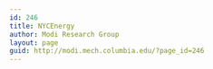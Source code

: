 ```yaml
---
id: 246
title: NYCEnergy
author: Modi Research Group
layout: page
guid: http://modi.mech.columbia.edu/?page_id=246
---
```

